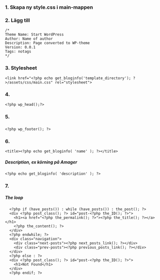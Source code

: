 ### 1. Skapa ny style.css i main-mappen
### 2. Lägg till
```
/*
Theme Name: Start WordPress
Author: Name of author
Description: Page converted to WP-theme
Version: 0.0.1
Tags: notags
*/
```

### 3. Stylesheet
`<link href="<?php echo get_bloginfo('template_directory'); ?>/assets/css/main.css" rel="stylesheet">`

### 4. 
`<?php wp_head();?>`
##### </head>

### 5.
##### </footer>
`<?php wp_footer(); ?> `
##### </body>

### 6.
`<title><?php echo get_bloginfo( 'name' ); ?></title>`


##### Description, ex körning på Amager
`<?php echo get_bloginfo( 'description' ); ?>`

### 7.
##### The loop
```
  <?php if (have_posts()) : while (have_posts()) : the_post(); ?>
  <div <?php post_class(); ?> id="post-<?php the_ID(); ?>">
    <h1><a href="<?php the_permalink(); ?>"><?php the_title(); ?></a></h1>
    <?php the_content(); ?>
  </div>
  <?php endwhile; ?>
  <div class="navigation">
    <div class="next-posts"><?php next_posts_link(); ?></div>
    <div class="prev-posts"><?php previous_posts_link(); ?></div>
  </div>
  <?php else : ?>
  <div <?php post_class(); ?> id="post-<?php the_ID(); ?>">
    <h1>Not Found</h1>
  </div>
  <?php endif; ?>
```
